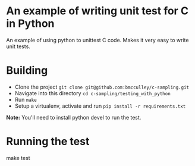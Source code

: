 # An example of writing unit test for C in Python 

An example of using python to unittest C code. Makes it very easy to 
write unit tests.

# Building

 * Clone the project `git clone git@github.com:bmcculley/c-sampling.git`
 * Navigate into this directory `cd c-sampling/testing_with_python` 
 * Run `make`
 * Setup a virtualenv, activate and run `pip install -r requirements.txt`

**Note:** You'll need to install python devel to run the test.

# Running the test

make test

